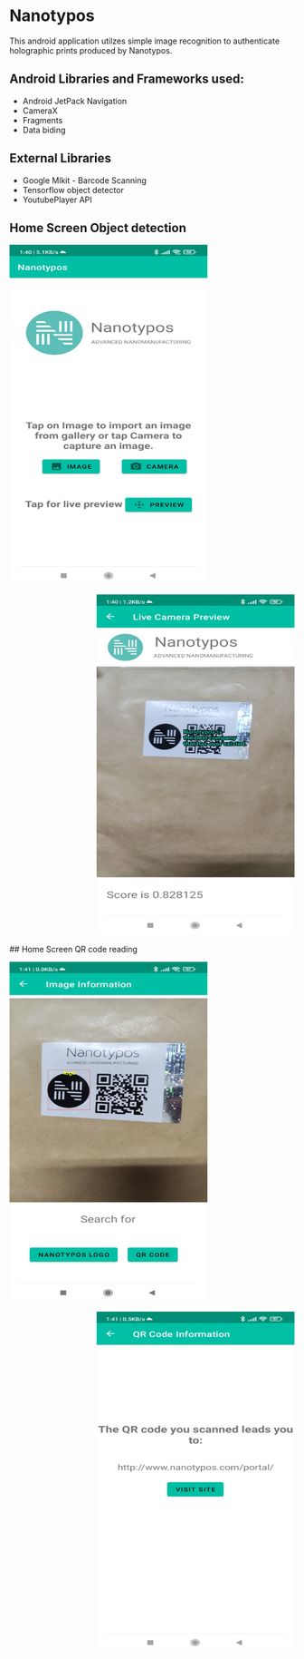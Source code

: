 # Nanotypos
This android application utilzes simple image recognition to authenticate holographic prints produced by Nanotypos.

## Android Libraries and Frameworks used:
* Android JetPack Navigation
* CameraX
* Fragments 
* Data biding
 
## External Libraries
* Google Mlkit - Barcode Scanning
* Tensorflow object detector
* YoutubePlayer API
## Home Screen         Object detection
<p align="left">
  <img src="https://github.com/Stavrenas/Nanotypos/blob/master/Screenshot_2021-10-08-01-40-29-351_com.example.nanotypos.jpg" width="350" height="600" />
</p>
<p align="right">
  <img src="https://github.com/Stavrenas/Nanotypos/blob/master/Screenshot_2021-10-08-01-40-43-666_com.example.nanotypos.jpg" width="350" height="600" />
</p>
## Home Screen          QR code reading
<p align="left">
  <img src="https://github.com/Stavrenas/Nanotypos/blob/master/Screenshot_2021-10-08-01-41-03-692_com.example.nanotypos.jpg" width="350" height="600" />
</p>
<p align="right">
  <img src="https://github.com/Stavrenas/Nanotypos/blob/master/Screenshot_2021-10-08-01-41-07-517_com.example.nanotypos.jpg" width="350" height="600" />
</p>
